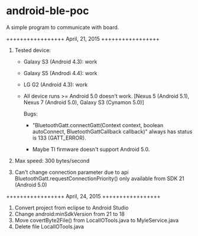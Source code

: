 # android-ble-poc
A simple program to communicate with board.


+++++++++++++++++ April, 21, 2015 +++++++++++++++++

1. Tested device:
    + Galaxy S3 (Android 4.3): work
    + Galaxy S5 (Androdi 4.4): work
    + LG G2 (Android 4.3): work
    
    + All device runs >= Android 5.0 doesn't work. [Nexus 5 (Android 5.1), Nexus 7 (Android 5.0), Galaxy S3 (Cynamon 5.0)]
    
        Bugs:
        
        + "BluetoothGatt.connectGatt(Context context, boolean autoConnect, BluetoothGattCallback callback)" always has status is 133 (GATT_ERROR).

        + Maybe TI firmware doesn't support Android 5.0.
    
    
2. Max speed: 300 bytes/second

3. Can't change connection parameter due to api BluetoothGatt.requestConnectionPriority() only
    available from SDK 21 (Android 5.0)


+++++++++++++++++ April, 24, 2015 +++++++++++++++++

1. Convert project from eclipse to Android Studio
2. Change android:minSdkVersion from 21 to 18
3. Move covertByte2File() from LocalIOTools.java to MyleService.java
4. Delete file LocalIOTools.java